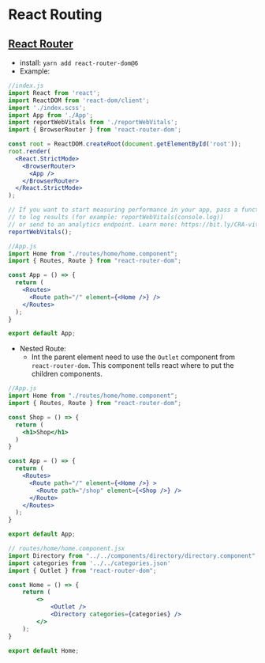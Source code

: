 # React Routing

## [React Router](https://reactrouter.com/en/main)

- install: ```yarn add react-router-dom@6```
- Example:
```jsx
//index.js
import React from 'react';
import ReactDOM from 'react-dom/client';
import './index.scss';
import App from './App';
import reportWebVitals from './reportWebVitals';
import { BrowserRouter } from 'react-router-dom';

const root = ReactDOM.createRoot(document.getElementById('root'));
root.render(
  <React.StrictMode>
    <BrowserRouter>
      <App />
    </BrowserRouter>
  </React.StrictMode>
);

// If you want to start measuring performance in your app, pass a function
// to log results (for example: reportWebVitals(console.log))
// or send to an analytics endpoint. Learn more: https://bit.ly/CRA-vitals
reportWebVitals();

```
```jsx
//App.js
import Home from "./routes/home/home.component";
import { Routes, Route } from "react-router-dom";

const App = () => {
  return (
    <Routes>
      <Route path="/" element={<Home />} />
    </Routes>
  );
}

export default App;
```
- Nested Route:
  - Int the parent element need to use the ```Outlet``` component from ```react-router-dom```. This component tells react where to put the children components.
```jsx
//App.js
import Home from "./routes/home/home.component";
import { Routes, Route } from "react-router-dom";

const Shop = () => {
  return (
    <h1>Shop</h1>
  )
}

const App = () => {
  return (
    <Routes>
      <Route path="/" element={<Home />} >
        <Route path="/shop" element={<Shop />} />
      </Route>
    </Routes>
  );
}

export default App;
```
```jsx
// routes/home/home.component.jsx
import Directory from "../../components/directory/directory.component";
import categories from '../../categories.json'
import { Outlet } from "react-router-dom";

const Home = () => {
    return (
        <>
            <Outlet />
            <Directory categories={categories} />
        </>
    );
}

export default Home;

```
